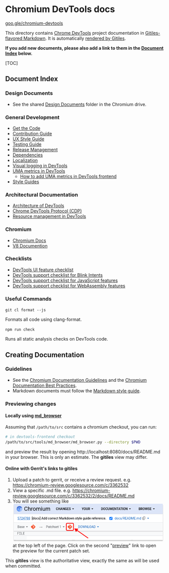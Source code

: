 # Chromium DevTools docs

[goo.gle/chromium-devtools](http://goo.gle/chromium-devtools)

This directory contains [Chrome DevTools] project
documentation in [Gitiles-flavored Markdown]. It is automatically
[rendered by Gitiles].

[Chrome DevTools]: https://developer.chrome.com/docs/devtools/
[Gitiles-flavored Markdown]: https://gerrit.googlesource.com/gitiles/+/master/Documentation/markdown.md
[rendered by Gitiles]: https://chromium.googlesource.com/devtools/devtools-frontend/+/main/docs/

**If you add new documents, please also add a link to them in the [Document Index](#Document-Index)
below.**

[TOC]

## Document Index

### Design Documents

*   See the shared [Design Documents](https://drive.google.com/drive/folders/1JbUthATfybvMQR3yAHC4J0P7n6oftYNq) folder in the Chromium drive.

### General Development

*   [Get the Code](./get_the_code.md)
*   [Contribution Guide](./contributing/README.md)
*   [UX Style Guide](./styleguide/ux/README.md)
*   [Testing Guide](../test/README.md)
*   [Release Management](release_management.md)
*   [Dependencies](dependencies.md)
*   [Localization](l10n.md)
*   [Visual logging in DevTools](../front_end/ui/visual_logging/README.md)
*   [UMA metrics in DevTools](uma_metrics.md)
    *   [How to add UMA metrics in DevTools frontend](add_uma_metrics.md)
*   [Style Guides](./styleguide/README.md)

### Architectural Documentation

*   [Architecture of DevTools](architecture_of_devtools.md)
*   [Chrome DevTools Protocol (CDP)](devtools-protocol.md)
*   [Resource management in DevTools](resource_management.md)

### Chromium

*   [Chromium Docs](https://chromium.googlesource.com/chromium/src/+/main/docs/README.md)
*   [V8 Documention](https://v8.dev/docs)

### Checklists

*   [DevTools UI feature checklist](./checklist/ui.md)
*   [DevTools support checklist for Blink Intents](./checklist/README.md)
*   [DevTools support checklist for JavaScript features](./checklist/javascript.md)
*   [DevTools support checklist for WebAssembly features](./checklist/webassembly.md)

### Useful Commands

`git cl format --js`

Formats all code using clang-format.

`npm run check`

Runs all static analysis checks on DevTools code.


## Creating Documentation

### Guidelines

*   See the [Chromium Documentation Guidelines](https://chromium.googlesource.com/chromium/src/+/refs/heads/main/docs/documentation_guidelines.md)
    and the
    [Chromium Documentation Best Practices](https://chromium.googlesource.com/chromium/src/+/refs/heads/main/docs/documentation_best_practices.md).
*   Markdown documents must follow the
    [Markdown style guide](styleguide/markdown/markdown.md).

### Previewing changes

#### Locally using [md_browser](https://chromium.googlesource.com/chromium/src/+/refs/heads/main/tools/md_browser)

Assuming that `/path/to/src` contains a chromium checkout, you can run:

```bash
# in devtools-frontend checkout
/path/to/src/tools/md_browser/md_browser.py --directory $PWD
```

and preview the result by opening http://localhost:8080/docs/README.md in your browser. This is only an estimate. The **gitiles** view may differ.

#### Online with Gerrit's links to gitiles

1.  Upload a patch to gerrit, or receive a review request.
    e.g. https://chromium-review.googlesource.com/c/3362532
2.  View a specific .md file.
    e.g. https://chromium-review.googlesource.com/c/3362532/2/docs/README.md
3.  You will see something like <br>
    ![Preview changes with Gitiles from Gerrit](./images/gerrit-preview.png) <br>
    at the top left of the page. Click on the second
    "[preview](https://chromium.googlesource.com/chromium/src/+/refs/changes/32/3362532/3/docs/README.md)"
    link to open the preview for the current patch set.

This **gitiles** view is the authoritative view, exactly the same as will be
used when committed.
